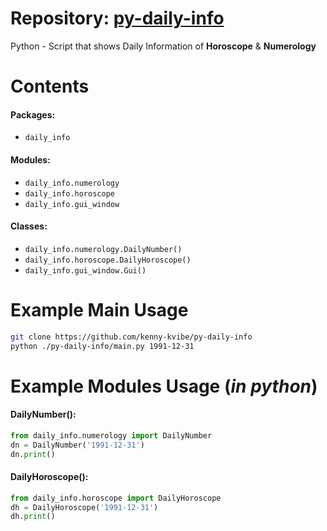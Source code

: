# Repository: [py-daily-info](https://github.com/kenny-kvibe/py-daily-info/)
Python - Script that shows Daily Information of **Horoscope** & **Numerology**

# Contents

#### Packages:
- `daily_info`

#### Modules:
- `daily_info.numerology`
- `daily_info.horoscope`
- `daily_info.gui_window`

#### Classes:
- `daily_info.numerology.DailyNumber()`
- `daily_info.horoscope.DailyHoroscope()`
- `daily_info.gui_window.Gui()`

# Example Main Usage
```sh
git clone https://github.com/kenny-kvibe/py-daily-info
python ./py-daily-info/main.py 1991-12-31
```

# Example Modules Usage (*in python*)

#### DailyNumber():
```py
from daily_info.numerology import DailyNumber
dn = DailyNumber('1991-12-31')
dn.print()
```

#### DailyHoroscope():
```py
from daily_info.horoscope import DailyHoroscope
dh = DailyHoroscope('1991-12-31')
dh.print()
```
